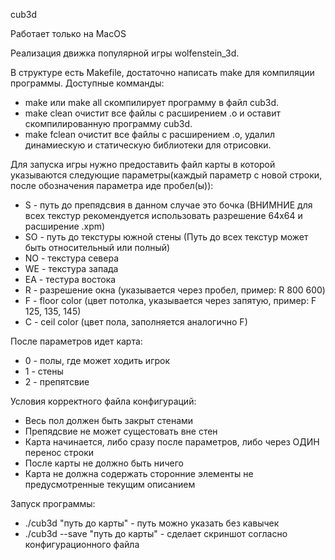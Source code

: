 cub3d

Работает только на MacOS

Реализация движка популярной игры wolfenstein_3d.

В структуре есть Makefile, достаточно написать make для компиляции программы. Доступные комманды:
- make или make all скомпилирует программу в файл cub3d.
- make clean очистит все файлы с расширением .o и оставит скомпилированную программу cub3d.
- make fclean очистит все файлы с расширением .o, удалил динамиескую и статическую библиотеки для отрисовки.

Для запуска игры нужно предоставить файл карты в которой указываются следующие параметры(каждый параметр с новой строки, после обозначения параметра иде пробел(ы)):
- S - путь до препядсвия в данном случае это бочка (ВНИМНИЕ для всех текстур рекомендуется использовать разрешение 64x64 и расширение .xpm)
- SO - путь до текстуры южной стены (Путь до всех текстур может быть относительный или полный)
- NO - текстура севера
- WE - текстура запада
- EA - тестура востока
- R - разрешение окна (указывается через пробел, пример: R 800 600)
- F - floor color (цвет потолка, указывается через запятую, пример: F 125, 135, 145)
- C - ceil color (цвет пола, заполняется аналогично F)

После параметров идет карта:
- 0 - полы, где может ходить игрок
- 1 - стены
- 2 - препятсвие

Условия корректного файла конфигураций:
- Весь пол должен быть закрыт стенами
- Препядсвие не может сущестовать вне стен
- Карта начинается, либо сразу после параметров, либо через ОДИН перенос строки
- После карты не должно быть ничего
- Карта не должна содержать сторонние элементы не предусмотренные текущим описанием

Запуск программы:
- ./cub3d "путь до карты" - путь можно указать без кавычек
- ./cub3d --save "путь до карты" - сделает скриншот согласно конфигурационного файла

